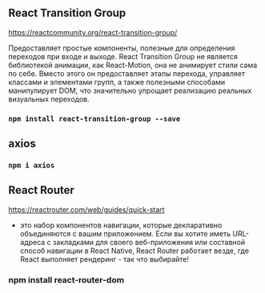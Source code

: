 ## React Transition Group

https://reactcommunity.org/react-transition-group/

Предоставляет простые компоненты, полезные для определения переходов при входе и выходе. React Transition Group не является библиотекой анимации, как React-Motion, она не анимирует стили сама по себе. Вместо этого он предоставляет этапы перехода, управляет классами и элементами групп, а также полезными способами манипулирует DOM, что значительно упрощает реализацию реальных визуальных переходов.

### `npm install react-transition-group --save`

## axios

### `npm i axios`

## React Router

https://reactrouter.com/web/guides/quick-start

- это набор компонентов навигации, которые декларативно объединяются с вашим приложением. Если вы хотите иметь URL-адреса с закладками для своего веб-приложения или составной способ навигации в React Native, React Router работает везде, где React выполняет рендеринг - так что выбирайте!

### npm install react-router-dom
